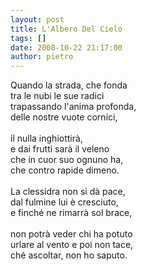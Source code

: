 ```yaml
---
layout: post
title: L'Albero Del Cielo
tags: []
date: 2008-10-22 21:17:00
author: pietro
---
```

Quando la strada, che fonda<br/>tra le nubi le sue radici<br/>trapassando l'anima profonda,<br/>delle nostre vuote cornici,<br/><br/>il nulla inghiottirà,<br/>e dai frutti sarà il veleno<br/>che in cuor suo ognuno ha,<br/>che contro rapide dimeno.<br/><br/>La clessidra non si dà pace,<br/>dal fulmine lui è cresciuto,<br/>e finché ne rimarrà sol brace,<br/><br/>non potrà veder chi ha potuto<br/>urlare al vento e poi non tace,<br/>ché ascoltar, non ho saputo.
